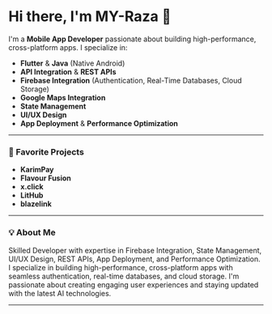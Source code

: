 # Hi there, I'm MY-Raza 👋

I'm a **Mobile App Developer** passionate about building high-performance, cross-platform apps. I specialize in:

- **Flutter** & **Java** (Native Android)
- **API Integration** & **REST APIs**
- **Firebase Integration** (Authentication, Real-Time Databases, Cloud Storage)
- **Google Maps Integration**
- **State Management**
- **UI/UX Design**
- **App Deployment** & **Performance Optimization**

---

### 🚀 Favorite Projects

- **KarimPay**
- **Flavour Fusion**
- **x.click**
- **LitHub**
- **blazelink**

---

### 💡 About Me

Skilled Developer with expertise in Firebase Integration, State Management, UI/UX Design, REST APIs, App Deployment, and Performance Optimization. I specialize in building high-performance, cross-platform apps with seamless authentication, real-time databases, and cloud storage. I'm passionate about creating engaging user experiences and staying updated with the latest AI technologies.

---

<!-- Let's connect! (Add your social or portfolio links below if you want) -->
